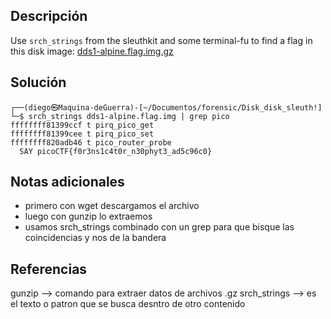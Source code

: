 ## Descripción
Use `srch_strings` from the sleuthkit and some terminal-fu to find a flag in this disk image: [dds1-alpine.flag.img.gz](https://mercury.picoctf.net/static/f63e4eba644c99e92324b65cbd875db6/dds1-alpine.flag.img.gz)
## Solución
```
┌──(diego㉿Maquina-deGuerra)-[~/Documentos/forensic/Disk_disk_sleuth!]
└─$ srch_strings dds1-alpine.flag.img | grep pico 
ffffffff81399ccf t pirq_pico_get
ffffffff81399cee t pirq_pico_set
ffffffff820adb46 t pico_router_probe
  SAY picoCTF{f0r3ns1c4t0r_n30phyt3_ad5c96c0}
```

## Notas adicionales
+ primero con wget descargamos el archivo
+ luego con gunzip lo extraemos
+ usamos srch_strings combinado con un grep para que bisque las coincidencias y nos de la bandera
## Referencias
gunzip --> comando para extraer datos de archivos .gz
srch_strings --> es el texto o patron que se busca desntro de otro contenido